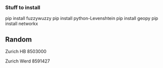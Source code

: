 ### Stuff to install

pip install fuzzywuzzy
pip install python-Levenshtein
pip install geopy
pip install networkx


## Random

Zurich HB
8503000

Zurich Werd
8591427
